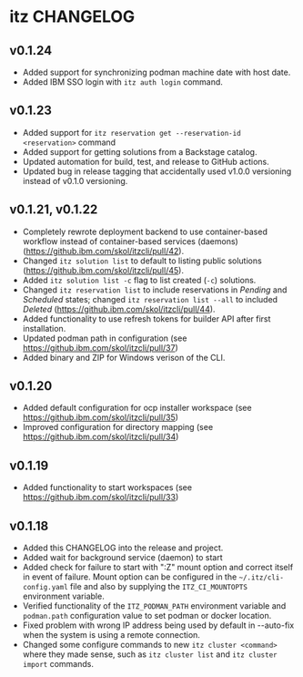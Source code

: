 # itz CHANGELOG 

## v0.1.24
* Added support for synchronizing podman machine date with host date.
* Added IBM SSO login with `itz auth login` command.

## v0.1.23
* Added support for `itz reservation get --reservation-id <reservation>` command
* Added support for getting solutions from a Backstage catalog.
* Updated automation for build, test, and release to GitHub actions.
* Updated bug in release tagging that accidentally used v1.0.0 versioning instead of v0.1.0 versioning.

## v0.1.21, v0.1.22
* Completely rewrote deployment backend to use container-based workflow instead
of container-based services (daemons) (https://github.ibm.com/skol/itzcli/pull/42).
* Changed `itz solution list` to default to listing public solutions (https://github.ibm.com/skol/itzcli/pull/45).
* Added `itz solution list -c` flag to list created (`-c`) solutions.
* Changed `itz reservation list` to include reservations in _Pending_ and _Scheduled_
states; changed `itz reservation list --all` to included _Deleted_ (https://github.ibm.com/skol/itzcli/pull/44).
* Added functionality to use refresh tokens for builder API after first installation.
* Updated podman path in configuration (see https://github.ibm.com/skol/itzcli/pull/37)
* Added binary and ZIP for Windows verison of the CLI.

## v0.1.20
* Added default configuration for ocp installer workspace (see https://github.ibm.com/skol/itzcli/pull/35)
* Improved configuration for directory mapping (see https://github.ibm.com/skol/itzcli/pull/34)

## v0.1.19
* Added functionality to start workspaces (see https://github.ibm.com/skol/itzcli/pull/33)

## v0.1.18
* Added this CHANGELOG into the release and project.
* Added wait for background service (daemon) to start
* Added check for failure to start with ":Z" mount option and correct itself in
event of failure. Mount option can be configured in the `~/.itz/cli-config.yaml`
file and also by supplying the `ITZ_CI_MOUNTOPTS` environment variable.
* Verified functionality of the `ITZ_PODMAN_PATH` environment variable and 
`podman.path` configuration value to set podman or docker location.
* Fixed problem with wrong IP address being used by default in --auto-fix when
the system is using a remote connection.
* Changed some configure commands to new `itz cluster <command>` where they
made sense, such as `itz cluster list` and `itz cluster import` commands.
